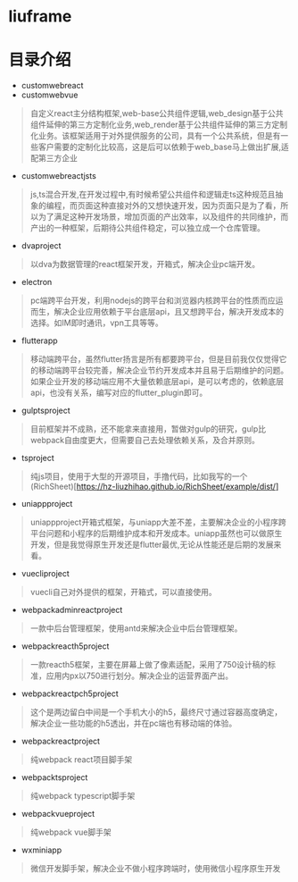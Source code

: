 # liuframe

# 目录介绍

- customwebreact
- customwebvue
  
> 自定义react主分结构框架,web-base公共组件逻辑,web_design基于公共组件延伸的第三方定制化业务,web_render基于公共组件延伸的第三方定制化业务。该框架适用于对外提供服务的公司，具有一个公共系统，但是有一些客户需要的定制化比较高，这是后可以依赖于web_base马上做出扩展,适配第三方企业

- customwebreactjsts

> js,ts混合开发,在开发过程中,有时候希望公共组件和逻辑走ts这种规范且抽象的编程，而页面这种直接对外的又想快速开发，因为页面只是为了看，所以为了满足这种开发场景，增加页面的产出效率，以及组件的共同维护，而产出的一种框架，后期待公共组件稳定，可以独立成一个仓库管理。

- dvaproject

> 以dva为数据管理的react框架开发，开箱式，解决企业pc端开发。

- electron

> pc端跨平台开发，利用nodejs的跨平台和浏览器内核跨平台的性质而应运而生，解决企业应用依赖于平台底层api，且又想跨平台，解决开发成本的选择。如IM即时通讯，vpn工具等等。

- flutterapp

> 移动端跨平台，虽然flutter扬言是所有都要跨平台，但是目前我仅仅觉得它的移动端跨平台较完善，解决企业节约开发成本并且易于后期维护的问题。如果企业开发的移动端应用不大量依赖底层api，是可以考虑的，依赖底层api，也没有关系，编写对应的flutter_plugin即可。

- gulptsproject

> 目前框架并不成熟，还不能拿来直接用，暂做对gulp的研究，gulp比webpack自由度更大，但需要自己去处理依赖关系，及合并原则。

- tsproject

> 纯js项目，使用于大型的开源项目，手撸代码，比如我写的一个(RichSheet)[https://hz-liuzhihao.github.io/RichSheet/example/dist/]

- uniappproject

> uniappproject开箱式框架，与uniapp大差不差，主要解决企业的小程序跨平台问题和小程序的后期维护成本和开发成本。uniapp虽然也可以做原生开发，但是我觉得原生开发还是flutter最优,无论从性能还是后期的发展来看。

- vuecliproject

> vuecli自己对外提供的框架，开箱式，可以直接使用。

- webpackadminreactproject

> 一款中后台管理框架，使用antd来解决企业中后台管理框架。

- webpackreacth5project

> 一款reacth5框架，主要在屏幕上做了像素适配，采用了750设计稿的标准，应用内px以750进行划分。解决企业的运营界面产出。

- webpackreactpch5project

> 这个是两边留白中间是一个手机大小的h5，最终尺寸通过容器高度确定，解决企业一些功能的h5透出，并在pc端也有移动端的体验。

- webpackreactproject

> 纯webpack react项目脚手架

- webpacktsproject

> 纯webpack typescript脚手架

- webpackvueproject

> 纯webpack vue脚手架

- wxminiapp

> 微信开发脚手架，解决企业不做小程序跨端时，使用微信小程序原生开发